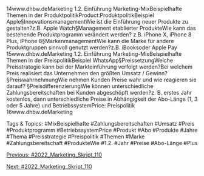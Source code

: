 14www.dhbw.deMarketing
1.2. Einführung Marketing-MixBeispielhafte Themen in der ProduktpolitikProduct:ProduktpolitikBeispiel Apple§InnovationsmanagementWie ist die Einführung neuer Produkte zu gestalten?z.B. Apple Watch§Management etablierter ProdukteWie kann das bestehende Produktprogramm verändert werden? z.B. iPhone X, iPhone 8 Plus, iPhone 8§MarkenmanagementWie kann die Marke für andere Produktgruppen sinnvoll genutzt werden?z.B. iBooksoder Apple Pay
15www.dhbw.deMarketing
1.2. Einführung Marketing-MixBeispielhafte Themen in der PreispolitikBeispiel WhatsApp§PreissetzungWelche Preisstrategie kann bei der Markteinführung    verfolgt werden?Bei welchem Preis realisiert das Unternehmen den größten Umsatz / Gewinn?§PreiswahrnehmungWie nehmen Kunden Preise wahr und wie reagieren sie darauf? §PreisdifferenzierungWie können unterschiedliche Zahlungsbereitschaften bei Kunden abgeschöpft werden?z. B. erstes Jahr kostenlos, dann unterschiedliche Preise in Abhängigkeit der Abo-Länge (1, 3 oder 5 Jahre) und BetriebssystemPrice: Preispolitik
16www.dhbw.deMarketing

   Tags & Topics:
   #MixBeispielhafte
   #Zahlungsbereitschaften
   #Umsatz
   #Preis
   #Produktprogramm
   #BetriebssystemPrice
   #Produkt
   #Abo
   #Produkte
   #Jahre
   #Thema
   #Preisstrategie
   #Preispolitik
   #Themen
   #Marke
   #Zahlungsbereitschaft
   #ProdukteWie
   #1.2.
   #Jahr
   #Preise
   #Abo-Länge
   #Plus

[Previous: #2022_Marketing_Skript_110](2022_Marketing_Skript_110.md)

[Next: #2022_Marketing_Skript_110](2022_Marketing_Skript_110.md)